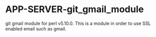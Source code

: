 APP-SERVER-git_gmail_module
===========================

git gmail module for perl v5.10.0. This is a module in order to use SSL enabled email such as gmail. 
